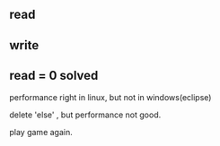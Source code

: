 ## read
## write
## read = 0 solved
performance right in linux, but not in windows(eclipse)

delete 'else' , but performance not good.

play game again.
